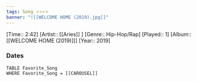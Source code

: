 ```yaml
---
tags: Song ⭐⭐⭐⭐ 
banner: "![[WELCOME HOME (2019).jpg]]"
---
```

[Time:: 2:42]
[Artist:: [[Aries]] ]
[Genre:: Hip-Hop/Rap]
[Played:: 1]
[Album:: [[WELCOME HOME (2019)]]]
[Year:: 2019]
### Dates
````dataview
TABLE Favorite_Song
WHERE Favorite_Song = [[CAROUSEL]]
````
